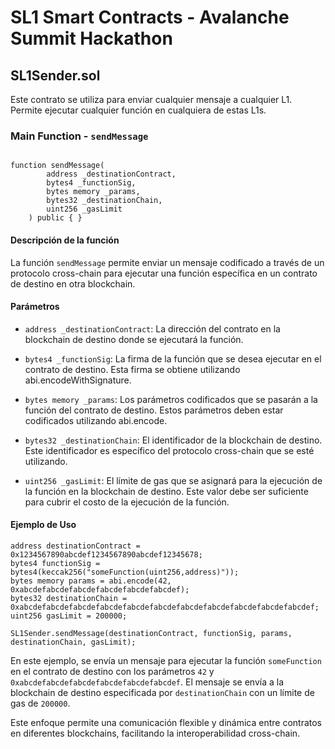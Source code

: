 # SL1 Smart Contracts - Avalanche Summit Hackathon

## SL1Sender.sol

Este contrato se utiliza para enviar cualquier mensaje a cualquier L1. Permite ejecutar cualquier función en cualquiera de estas L1s.

### Main Function - `sendMessage`

```solidity

function sendMessage(
        address _destinationContract,
        bytes4 _functionSig,
        bytes memory _params,
        bytes32 _destinationChain,
        uint256 _gasLimit
    ) public { }
```

#### Descripción de la función

La función `sendMessage` permite enviar un mensaje codificado a través de un protocolo cross-chain para ejecutar una función específica en un contrato de destino en otra blockchain.

#### Parámetros

- `address _destinationContract`: La dirección del contrato en la blockchain de destino donde se ejecutará la función.
- `bytes4 _functionSig`: La firma de la función que se desea ejecutar en el contrato de destino. Esta firma se obtiene utilizando abi.encodeWithSignature.

- `bytes memory _params`: Los parámetros codificados que se pasarán a la función del contrato de destino. Estos parámetros deben estar codificados utilizando abi.encode.

- `bytes32 _destinationChain`: El identificador de la blockchain de destino. Este identificador es específico del protocolo cross-chain que se esté utilizando.

- `uint256 _gasLimit`: El límite de gas que se asignará para la ejecución de la función en la blockchain de destino. Este valor debe ser suficiente para cubrir el costo de la ejecución de la función.

#### Ejemplo de Uso

```solidity
address destinationContract = 0x1234567890abcdef1234567890abcdef12345678;
bytes4 functionSig = bytes4(keccak256("someFunction(uint256,address)"));
bytes memory params = abi.encode(42, 0xabcdefabcdefabcdefabcdefabcdefabcdef);
bytes32 destinationChain = 0xabcdefabcdefabcdefabcdefabcdefabcdefabcdefabcdefabcdefabcdefabcdef;
uint256 gasLimit = 200000;

SL1Sender.sendMessage(destinationContract, functionSig, params, destinationChain, gasLimit);
```

En este ejemplo, se envía un mensaje para ejecutar la función `someFunction` en el contrato de destino con los parámetros `42` y `0xabcdefabcdefabcdefabcdefabcdefabcdef`. El mensaje se envía a la blockchain de destino especificada por `destinationChain` con un límite de gas de `200000`.

Este enfoque permite una comunicación flexible y dinámica entre contratos en diferentes blockchains, facilitando la interoperabilidad cross-chain.


